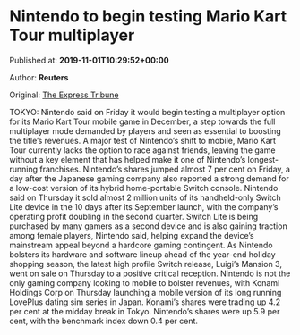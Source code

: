 
# Nintendo to begin testing Mario Kart Tour multiplayer

Published at: **2019-11-01T10:29:52+00:00**

Author: **Reuters**

Original: [The Express Tribune](https://tribune.com.pk/story/2091509/8-nintendo-begin-testing-mario-kart-tour-multiplayer/)

TOKYO: Nintendo said on Friday it would begin testing a multiplayer option for its Mario Kart Tour mobile game in December, a step towards the full multiplayer mode demanded by players and seen as essential to boosting the title’s revenues.
A major test of Nintendo’s shift to mobile, Mario Kart Tour currently lacks the option to race against friends, leaving the game without a key element that has helped make it one of Nintendo’s longest-running franchises.
Nintendo’s shares jumped almost 7 per cent on Friday, a day after the Japanese gaming company also reported a strong demand for a low-cost version of its hybrid home-portable Switch console.
Nintendo said on Thursday it sold almost 2 million units of its handheld-only Switch Lite device in the 10 days after its September launch, with the company’s operating profit doubling in the second quarter.
Switch Lite is being purchased by many gamers as a second device and is also gaining traction among female players, Nintendo said, helping expand the device’s mainstream appeal beyond a hardcore gaming contingent.
As Nintendo bolsters its hardware and software lineup ahead of the year-end holiday shopping season, the latest high profile Switch release, Luigi’s Mansion 3, went on sale on Thursday to a positive critical reception.
Nintendo is not the only gaming company looking to mobile to bolster revenues, with Konami Holdings Corp on Thursday launching a mobile version of its long running LovePlus dating sim series in Japan.
Konami’s shares were trading up 4.2 per cent at the midday break in Tokyo. Nintendo’s shares were up 5.9 per cent, with the benchmark index down 0.4 per cent.
